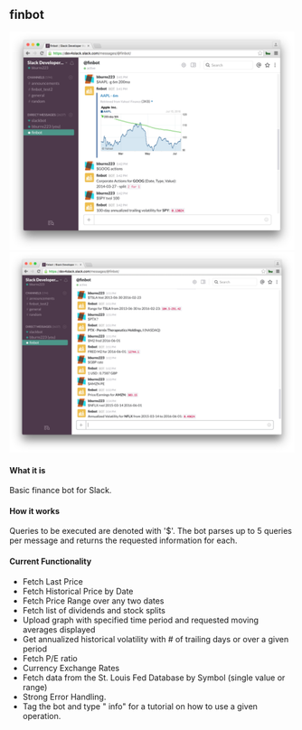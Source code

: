 ## finbot

[![screenshot](/screenshots/finbot1.png?raw=true "finbot 1")](http://github.com/bburns223/finbot)
[![screenshot](/screenshots/finbot2.png?raw=true "finbot 2")](http://github.com/bburns223/finbot)

#### What it is
Basic finance bot for Slack. 

#### How it works
Queries to be executed are denoted with '$'. The bot parses up to 5 queries per message and returns the requested information for each.

#### Current Functionality
* Fetch Last Price
* Fetch Historical Price by Date
* Fetch Price Range over any two dates
* Fetch list of dividends and stock splits
* Upload graph with specified time period and requested moving averages displayed
* Get annualized historical volatility with # of trailing days or over a given period
* Fetch P/E ratio
* Currency Exchange Rates
* Fetch data from the St. Louis Fed Database by Symbol (single value or range)
* Strong Error Handling. 
* Tag the bot and type "<command name> info" for a tutorial on how to use a given operation.
